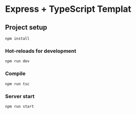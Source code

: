 # Express + TypeScript Templat

## Project setup
```
npm install
```

### Hot-reloads for development
```
npm run dev
```

### Compile
```
npm run tsc
```

### Server start
```
npm run start
```
